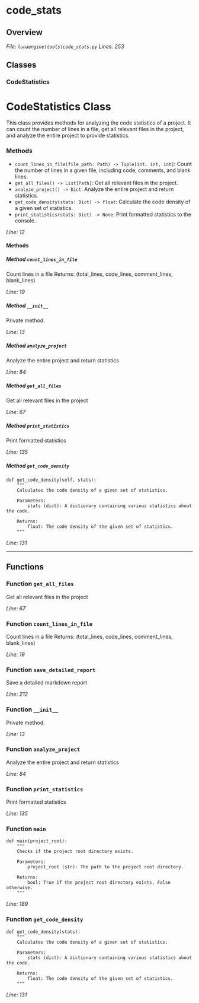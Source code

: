 # code_stats

## Overview

*File: `lunaengine\tools\code_stats.py`*
*Lines: 253*

## Classes

### CodeStatistics

CodeStatistics Class
=====================

This class provides methods for analyzing the code statistics of a project. It can count the number of lines in a file, get all relevant files in the project, and analyze the entire project to provide statistics.

### Methods

* `count_lines_in_file(file_path: Path) -> Tuple[int, int, int]`: Count the number of lines in a given file, including code, comments, and blank lines.
* `get_all_files() -> List[Path]`: Get all relevant files in the project.
* `analyze_project() -> Dict`: Analyze the entire project and return statistics.
* `get_code_density(stats: Dict) -> float`: Calculate the code density of a given set of statistics.
* `print_statistics(stats: Dict) -> None`: Print formatted statistics to the console.

*Line: 12*

#### Methods

##### Method `count_lines_in_file`

Count lines in a file
Returns: (total_lines, code_lines, comment_lines, blank_lines)

*Line: 19*

##### Method `__init__`

Private method.

*Line: 13*

##### Method `analyze_project`

Analyze the entire project and return statistics

*Line: 84*

##### Method `get_all_files`

Get all relevant files in the project

*Line: 67*

##### Method `print_statistics`

Print formatted statistics

*Line: 135*

##### Method `get_code_density`

```
def get_code_density(self, stats):
    """
    Calculates the code density of a given set of statistics.

    Parameters:
        stats (dict): A dictionary containing various statistics about the code.

    Returns:
        float: The code density of the given set of statistics.
    """
```

*Line: 131*

---

## Functions

### Function `get_all_files`

Get all relevant files in the project

*Line: 67*

### Function `count_lines_in_file`

Count lines in a file
Returns: (total_lines, code_lines, comment_lines, blank_lines)

*Line: 19*

### Function `save_detailed_report`

Save a detailed markdown report

*Line: 212*

### Function `__init__`

Private method.

*Line: 13*

### Function `analyze_project`

Analyze the entire project and return statistics

*Line: 84*

### Function `print_statistics`

Print formatted statistics

*Line: 135*

### Function `main`

```
def main(project_root):
    """
    Checks if the project root directory exists.

    Parameters:
        project_root (str): The path to the project root directory.

    Returns:
        bool: True if the project root directory exists, False otherwise.
    """
```

*Line: 189*

### Function `get_code_density`

```
def get_code_density(stats):
    """
    Calculates the code density of a given set of statistics.
    
    Parameters:
        stats (dict): A dictionary containing various statistics about the code.
    
    Returns:
        float: The code density of the given set of statistics.
    """
```

*Line: 131*

